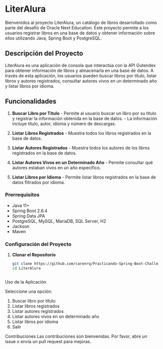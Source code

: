# LiterAlura

Bienvenidos al proyecto LiterAlura, un catálogo de libros desarrollado como parte del desafío de Oracle Next Education. Este proyecto permite a los usuarios registrar libros en una base de datos y obtener información sobre ellos utilizando Java, Spring Boot y PostgreSQL.



## Descripción del Proyecto

LiterAlura es una aplicación de consola que interactúa con la API Gutendex para obtener información de libros y almacenarla en una base de datos. A través de esta aplicación, los usuarios pueden buscar libros por título, listar libros y autores registrados, consultar autores vivos en un determinado año y listar libros por idioma.



## Funcionalidades

1. **Buscar Libro por Título** - Permite al usuario buscar un libro por su título y registrar la información obtenida en la base de datos. - La información incluye título, autor, idioma y número de descargas.

2. **Listar Libros Registrados** - Muestra todos los libros registrados en la base de datos.

3. **Listar Autores Registrados** - Muestra todos los autores de los libros registrados en la base de datos.

4. **Listar Autores Vivos en un Determinado Año** - Permite consultar qué autores estaban vivos en un año específico.

5. **Listar Libros por Idioma** - Permite listar libros registrados en la base de datos filtrados por idioma.



### Prerrequisitos

- Java 11+
- Spring Boot 2.6.4
- Spring Data JPA
- PostgreSQL, MySQL, MariaDB, SQL Server, H2
- Jackson
- Maven



### Configuración del Proyecto

1. **Clonar el Repositorio**

   ```bash
   git clone https://github.com/carenrq/Practicando-Spring-Boot-Challenge-Literalura.git
   cd LiterAlura



Uso de la Aplicación

Seleccione una opción:
1. Buscar libro por título
2. Listar libros registrados
3. Listar autores registrados
4. Listar autores vivos en un determinado año
5. Listar libros por idioma
0. Salir



Contribuciones
Las contribuciones son bienvenidas. Por favor, abre un issue o envía un pull request para mejoras.
